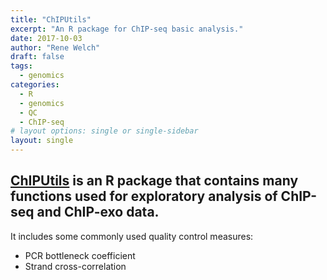 ```yaml
---
title: "ChIPUtils"
excerpt: "An R package for ChIP-seq basic analysis."
date: 2017-10-03
author: "Rene Welch"
draft: false
tags:
  - genomics
categories:
  - R
  - genomics
  - QC
  - ChIP-seq
# layout options: single or single-sidebar
layout: single
---
```


## [ChIPUtils](https://github.com/welch16/ChIPUtils) is an R package that contains many functions used for exploratory analysis of ChIP-seq and ChIP-exo data.

It includes some commonly used quality control measures:

* PCR bottleneck coefficient
* Strand cross-correlation
